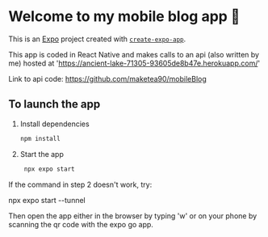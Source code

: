 # Welcome to my mobile blog app 👋

This is an [Expo](https://expo.dev) project created with [`create-expo-app`](https://www.npmjs.com/package/create-expo-app).

This app is coded in React Native and makes calls to an api (also written by me) hosted at 'https://ancient-lake-71305-93605de8b47e.herokuapp.com/'

Link to api code: https://github.com/maketea90/mobileBlog

## To launch the app

1. Install dependencies

   ```bash
   npm install
   ```

2. Start the app

   ```bash
    npx expo start
   ```

If the command in step 2 doesn't work, try:

npx expo start --tunnel

Then open the app either in the browser by typing 'w' or on your phone by scanning the qr code with the expo go app.
